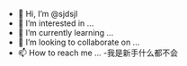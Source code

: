 - 👋 Hi, I’m @sjdsjl
- 👀 I’m interested in ...
- 🌱 I’m currently learning ...
- 💞️ I’m looking to collaborate on ...
- 📫 How to reach me ...
-我是新手什么都不会
<!---
sjdsjl/sjdsjl is a ✨ special ✨ repository because its `README.md` (this file) appears on your GitHub profile.
You can click the Preview link to take a look at your changes.
--->

